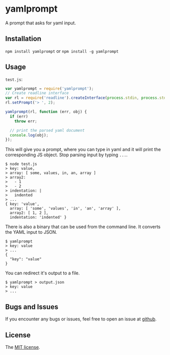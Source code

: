 # yamlprompt

A prompt that asks for yaml input.

## Installation

`npm install yamlprompt` or `npm install -g yamlprompt`

## Usage

`test.js`:

```js
var yamlprompt = require('yamlprompt');
// Create readline interface
var rl = require('readline').createInterface(process.stdin, process.stdout);
rl.setPrompt('> ', 2);

yamlprompt(rl, function (err, obj) {
  if (err)
    throw err;

  // print the parsed yaml document
  console.log(obj);
});
```

This will give you a prompt, where you can type in yaml and it will print the
corresponding JS object. Stop parsing input by typing `...`.

```
$ node test.js
> key: value,
> array: [ some, values, in, an, array ]
> array2:
>   - 1
>   - 2
> indentation: |
>   indented
> ...
{ key: 'value',
  array: [ 'some', 'values', 'in', 'an', 'array' ],
  array2: [ 1, 2 ],
  indentation: 'indented' }
```

There is also a binary that can be used from the command line. It converts the
YAML input to JSON.

```
$ yamlprompt
> key: value
> ...
{
  "key": "value"
}
```

You can redirect it's output to a file.

```
$ yamlprompt > output.json
> key: value
> ...
```

## Bugs and Issues

If you encounter any bugs or issues, feel free to open an issue at
[github](//github.com/pvorb/node-yamlprompt/issues).

## License

The [MIT license](http://vorb.de/license/mit.html).
